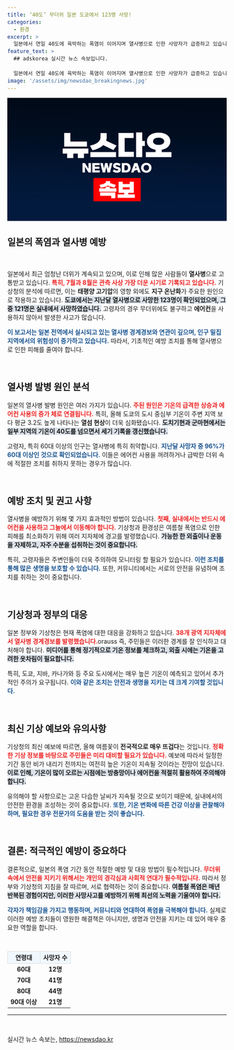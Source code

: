 ```yaml
---
title: ‘40도’ 무더위 일본 도쿄에서 123명 사망!
categories:
  - 환경
excerpt: >
  일본에서 연일 40도에 육박하는 폭염이 이어지며 열사병으로 인한 사망자가 급증하고 있습니다. 특히 고령자들이 에어컨 없는 실내에서 희생되는 사례가 많아 경각심이 요구됩니다. 지금 이 순간, 일본의 뜨거운 여름을 체크하세요!
feature_text: >
  ## adskorea 실시간 뉴스 속보입니다.

  일본에서 연일 40도에 육박하는 폭염이 이어지며 열사병으로 인한 사망자가 급증하고 있습니다. 특히 고령자들이 에어컨 없는 실내에서 희생되는 사례가 많아 경각심이 요구됩니다. 지금 이 순간, 일본의 뜨거운 여름을 체크하세요!
image: '/assets/img/newsdao_breakingnews.jpg'
---
```


<p><img src="/assets/img/newsdao_breakingnews.jpg" alt="adskorea 속보" /></p>

<h2 data-ke-size="size26">일본의 폭염과 열사병 예방</h2>

<p data-ke-size="size16">&nbsp;</p>

<p>일본에서 최근 엄청난 더위가 계속되고 있으며, 이로 인해 많은 사람들이 <strong>열사병</strong>으로 고통받고 있습니다. <b><span style="color: #ee2323;">특히, 7월과 8월은 관측 사상 가장 더운 시기로 기록되고 있습니다.</span></b> 기상청의 분석에 따르면, 이는 <strong>태평양 고기압</strong>의 영향 외에도 <strong>지구 온난화</strong>가 주요한 원인으로 작용하고 있습니다. <b><span style="background-color: #21538527;">도쿄에서는 지난달 열사병으로 사망한 123명이 확인되었으며, 그 중 121명은 실내에서 사망하였습니다.</span></b> 고령자의 경우 무더위에도 불구하고 <strong>에어컨</strong>을 사용하지 않아서 발생한 사고가 많습니다. </p>

<p><b><span style="color: #1a5490;">이 보고서는 일본 전역에서 실시되고 있는 열사병 경계경보와 연관이 깊으며, 인구 밀집 지역에서의 위험성이 증가하고 있습니다.</span></b> 따라서, 기초적인 예방 조치를 통해 열사병으로 인한 피해를 줄여야 합니다.</p>

<p data-ke-size="size16">&nbsp;</p>

<h2 data-ke-size="size26">열사병 발병 원인 분석</h2>

<p>일본의 열사병 발병 원인은 여러 가지가 있습니다. <b><span style="color: #ee2323;">주된 원인은 기온의 급격한 상승과 에어컨 사용의 증가 체로 연결됩니다.</span></b> 특히, 올해 도쿄의 도시 중심부 기온이 주변 지역 보다 평균 3.2도 높게 나타나는 <strong>열섬 현상</strong>이 더욱 심화됐습니다. <b><span style="background-color: #21538527;">도치기현과 군마현에서는 일부 지역의 기온이 40도를 넘으면서 세기 기록을 갱신했습니다.</span></b> </p>

<p>고령자, 특히 60대 이상의 인구는 열사병에 특히 취약합니다. <b><span style="color: #1a5490;">지난달 사망자 중 96%가 60대 이상인 것으로 확인되었습니다.</span></b> 이들은 에어컨 사용을 꺼려하거나 급박한 더위 속에 적절한 조치를 취하지 못하는 경우가 많습니다. </p>

<p data-ke-size="size16">&nbsp;</p>

<h2 data-ke-size="size26">예방 조치 및 권고 사항</h2>

<p>열사병을 예방하기 위해 몇 가지 효과적인 방법이 있습니다. <b><span style="color: #ee2323;">첫째, 실내에서는 반드시 에어컨을 사용하고 그늘에서 이동해야 합니다.</span></b> 기상청과 환경성은 여름철 폭염으로 인한 피해를 최소화하기 위해 여러 지자체에 경고를 발령했습니다. <b><span style="background-color: #21538527;">가능한 한 외출이나 운동을 자제하고, 자주 수분을 섭취하는 것이 중요합니다.</span></b> </p>

<p>특히, 고령자들은 주변인들이 더욱 주의하여 모니터링 할 필요가 있습니다. <b><span style="color: #1a5490;">이런 조치를 통해 많은 생명을 보호할 수 있습니다.</span></b> 또한, 커뮤니티에서는 서로의 안전을 유념하며 조치를 취하는 것이 중요합니다.</p>

<p data-ke-size="size16">&nbsp;</p>

<h2 data-ke-size="size26">기상청과 정부의 대응</h2>

<p>일본 정부와 기상청은 현재 폭염에 대한 대응을 강화하고 있습니다. <b><span style="color: #ee2323;">38개 광역 지자체에서 열사병 경계경보를 발령했습니다.</span></b>orauss 즉, 주민들은 이러한 경계를 잘 인식하고 대처해야 합니다. <b><span style="background-color: #21538527;">미디어를 통해 정기적으로 기온 정보를 체크하고, 외출 시에는 기온을 고려한 옷차림이 필요합니다.</span></b> </p>

<p>특히, 도쿄, 지바, 카나가와 등 주요 도시에서는 매우 높은 기온이 예측되고 있어서 추가적인 주의가 요구됩니다. <b><span style="color: #1a5490;">이와 같은 조치는 안전과 생명을 지키는 데 크게 기여할 것입니다.</span></b> </p>

<p data-ke-size="size16">&nbsp;</p>

<h2 data-ke-size="size26">최신 기상 예보와 유의사항</h2>

<p>기상청의 최신 예보에 따르면, 올해 여름꽃이 <strong>전국적으로 매우 뜨겁다</strong>는 것입니다. <b><span style="color: #ee2323;">정확한 기상 정보를 바탕으로 주민들은 미리 대비할 필요가 있습니다.</span></b> 예보에 따라서 일정한 기간 동안 비가 내리기 전까지는 여전히 높은 기온이 지속될 것이라는 전망이 있습니다. <b><span style="background-color: #21538527;">이로 인해, 기온이 많이 오르는 시점에는 방충망이나 에어컨을 적절히 활용하여 주의해야 합니다.</span></b> </p>

<p>유의해야 할 사항으로는 고온 다습한 날씨가 지속될 것으로 보이기 때문에, 실내에서의 안전한 환경을 조성하는 것이 중요합니다. <b><span style="color: #1a5490;">또한, 기온 변화에 따른 건강 이상을 관찰해야 하며, 필요한 경우 전문가의 도움을 받는 것이 좋습니다.</span></b> </p>

<p data-ke-size="size16">&nbsp;</p>

<h2 data-ke-size="size26">결론: 적극적인 예방이 중요하다</h2>

<p>결론적으로, 일본의 폭염 기간 동안 적절한 예방 및 대응 방법이 필수적입니다. <b><span style="color: #ee2323;">무더위 속에서 안전을 지키기 위해서는 개인의 경각심과 사회적 연대가 필수적입니다.</span></b> 따라서 정부와 기상청의 지침을 잘 따르며, 서로 협력하는 것이 중요합니다. <b><span style="background-color: #21538527;">여름철 폭염은 매년 반복된 경험이지만, 이러한 사망사고를 예방하기 위해 최선의 노력을 기울여야 합니다.</span></b> </p>

<p><b><span style="color: #1a5490;">각자가 책임감을 가지고 행동하며, 커뮤니티와 연대하여 폭염을 극복해야 합니다.</span></b> 실제로 이러한 예방 조치들이 영원한 해결책은 아니지만, 생명과 안전을 지키는 데 있어 매우 중요한 역할을 합니다.</p>

<p data-ke-size="size16">&nbsp;</p>

<table style="width: 100%; border-collapse: collapse;">
    <tr style="background-color: #f0f8ff;">
        <th style="border: 1px solid #ddd; text-align: center;">연령대</th>
        <th style="border: 1px solid #ddd; text-align: center;">사망자 수</th>
    </tr>
    <tr>
        <td style="text-align: center; height: 17px;"><b>60대</b></td>
        <td style="text-align: center; height: 17px;"><b>12명</b></td>
    </tr>
    <tr>
        <td style="text-align: center; height: 17px;"><b>70대</b></td>
        <td style="text-align: center; height: 17px;"><b>41명</b></td>
    </tr>
    <tr>
        <td style="text-align: center; height: 17px;"><b>80대</b></td>
        <td style="text-align: center; height: 17px;"><b>44명</b></td>
    </tr>
    <tr>
        <td style="text-align: center; height: 17px;"><b>90대 이상</b></td>
        <td style="text-align: center; height: 17px;"><b>21명</b></td>
    </tr>
</table>

<hr style="border: none; border-top: 1px solid #ddd;"/>

<p data-ke-size="size16">&nbsp;</p>
실시간 뉴스 속보는, <a href="https://newsdao.kr" rel="dofollow">https://newsdao.kr</a>


